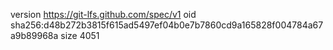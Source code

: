 version https://git-lfs.github.com/spec/v1
oid sha256:d48b272b3815f615ad5497ef04b0e7b7860cd9a165828f004784a67a9b89968a
size 4051
